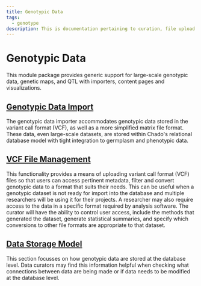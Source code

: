 ```yaml
---
title: Genotypic Data
tags:
  - genotype
description: This is documentation pertaining to curation, file upload and management of genotypic data within TripalCultivate.
---
```

# Genotypic Data

This module package provides generic support for large-scale genotypic data, genetic maps, and QTL with importers, content pages and visualizations. 

## [Genotypic Data Import](genotypic-data/genotypic-data-importer)
The genotypic data importer accommodates genotypic data stored in the variant call format (VCF), as well as a more simplified matrix file format. These data, even large-scale datasets, are stored within Chado's relational database model with tight integration to germplasm and phenotypic data. 

## [VCF File Management](genotypic-data/vcf-management)
This functionality provides a means of uploading variant call format (VCF) files so that users can access pertinent metadata, filter and convert genotypic data to a format that suits their needs. This can be useful when a genotypic dataset is not ready for import into the database and multiple researchers will be using it for their projects. A researcher may also require access to the data in a specific format required by analysis software. The curator will have the ability to control user access, include the methods that generated the dataset, generate statistical summaries, and specify which conversions to other file formats are appropriate to that dataset.

## [Data Storage Model](genotypic-data/data-storage-model)
This section focusses on how genotypic data are stored at the database level. Data curators may find this information helpful when checking what connections between data are being made or if data needs to be modified at the database level.